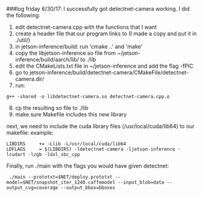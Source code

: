 ###log friday 6/30/17:
I successfully got detectnet-camera working. I did the following:
1. edit detectnet-camera.cpp with the functions that I want
2. create a header file that our program links to (I made a copy and put it in ./util/)
3. in jetson-inference/build: run 'cmake ..' and 'make'
4. copy the libjetson-inference.so file from ~/jetson-inference/build/aarch/lib/ to ./lib
5. edit the CMakeLists.txt file in ~/jetson-inference and add the flag -fPIC
6. go to jetson-inference/build/detectnet-camera/CMakeFile/detectnet-camera.dir/
7. run: 
```
g++ -shared -o libdetectnet-camera.so detectnet-camera.cpp.o
```
8. cp the resulting so file to ./lib
9. make sure Makefile includes this new library

next, we need to include the cuda library files (/usr/local/cuda/lib64) to our makefile:
example:
```
LIBDIRS     += -Llib -L/usr/local/cuda/lib64
LDFLAGS     = $(LIBDIRS) -ldetectnet-camera -ljetson-inference -lcudart -lzgb -ldxl_sbc_cpp
```
Finally, run ./main with the flags you would have given detectnet:
```
 ./main --prototxt=$NET/deploy.prototxt --model=$NET/snapshot_iter_1240.caffemodel --input_blob=data --output_cvg=coverage --output_bbox=bboxes
```
